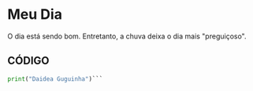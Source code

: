 # Meu Dia
O dia está sendo bom. Entretanto, a chuva deixa o dia mais "preguiçoso".
## CÓDIGO
```python
print("Daidea Guguinha")```
